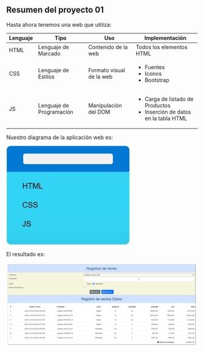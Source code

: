 ## Resumen del proyecto 01

Hasta ahora tenemos una web que utiliza:

|Lenguaje|Tipo|Uso|Implementación
|---|---|---|---|
|HTML|Lenguaje de Marcado| Contenido de la web| Todos los elementos HTML
|CSS| Lenguaje de Estilos| Formato visual de la web|<ul><li>Fuentes</li><li>Iconos</li><li>Bootstrap</li></ul>
|JS|Lenguaje de Programación| Manipulación del DOM | <ul><li>Carga de listado de Productos</li><li>Inserción de datos en la tabla HTML</li></ul>

Nuestro diagrama de la aplicación web es:

![](images/2024-10-04-12-13-26.png)

El resultado es:

![](images/2024-10-02-18-11-27.png)
